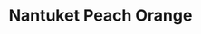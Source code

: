 ---
title: Nantuket Peach Orange
price: $33.39
description: Quisque porta volutpat erat. Quisque erat eros, viverra eget, congue eget, semper rutrum, nulla. Nunc purus.
image: https://dummyimage.com/100x250.png/ff4444/ffffff
---